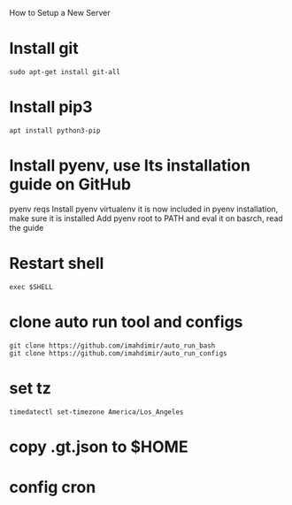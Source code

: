 How to Setup a New Server

# Install git
```
sudo apt-get install git-all
```

# Install pip3
```
apt install python3-pip
```

# Install pyenv, use Its installation guide on GitHub
pyenv reqs
Install pyenv virtualenv it is now included in pyenv installation, make sure it is installed
Add pyenv root to PATH and eval it on basrch, read the guide

# Restart shell
```
exec $SHELL
```

# clone auto run tool and configs
```
git clone https://github.com/imahdimir/auto_run_bash
git clone https://github.com/imahdimir/auto_run_configs
```

# set tz
```
timedatectl set-timezone America/Los_Angeles
```

# copy .gt.json to $HOME
# config cron